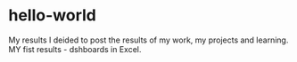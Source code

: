 # hello-world
My results
I deided to post the results of my work, my projects and learning.
MY fist results - dshboards in Excel.
